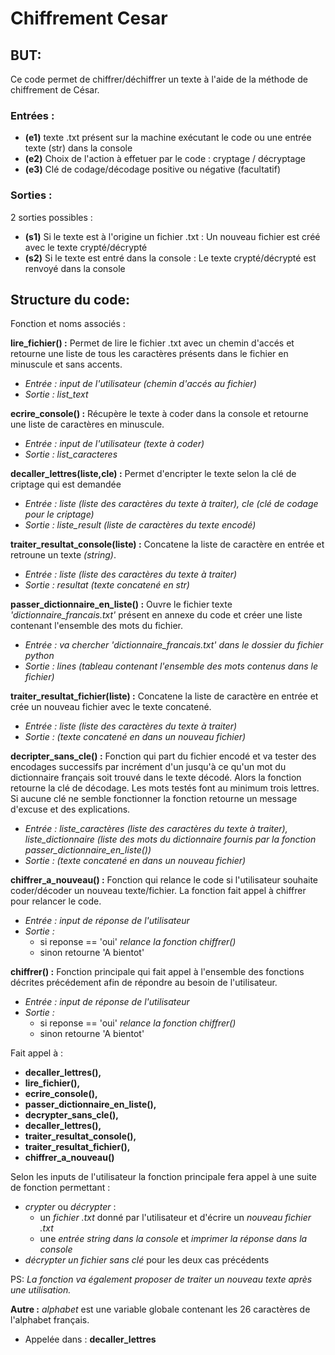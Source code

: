 # Chiffrement Cesar

## BUT:
Ce code permet de chiffrer/déchiffrer un texte à l'aide de la méthode de chiffrement de César. 

### Entrées :
- **(e1)** texte .txt présent sur la machine exécutant le code ou une entrée texte (str) dans la console
- **(e2)** Choix de l'action à effetuer par le code : cryptage / décryptage
- **(e3)** Clé de codage/décodage positive ou négative (facultatif)

### Sorties :
2 sorties possibles :
- **(s1)** Si le texte est à l'origine un fichier .txt :
   Un nouveau fichier est créé avec le texte crypté/décrypté
- **(s2)** Si le texte est entré dans la console :
   Le texte crypté/décrypté est renvoyé dans la console

## Structure du code:

Fonction et noms associés :


**lire_fichier() :**
Permet de lire le fichier .txt avec un chemin d'accés et retourne une liste de tous les caractères présents dans le fichier en minuscule et sans accents.
- *Entrée : input de l'utilisateur (chemin d'accés au fichier)*
- *Sortie : list_text*


**ecrire_console() :**
Récupère le texte à coder dans la console et retourne une liste de caractères en minuscule. 
- *Entrée : input de l'utilisateur (texte à coder)*
- *Sortie : list_caracteres*


**decaller_lettres(liste,cle) :**
Permet d'encripter le texte selon la clé de criptage qui est demandée
- *Entrée : liste (liste des caractères du texte à traiter), cle (clé de codage pour le criptage)*
- *Sortie : liste_result (liste de caractères du texte encodé)*


**traiter_resultat_console(liste) :**
Concatene la liste de caractère en entrée et retroune un texte *(string)*. 
- *Entrée : liste (liste des caractères du texte à traiter)*
- *Sortie : resultat (texte concatené en str)*


**passer_dictionnaire_en_liste() :**
Ouvre le fichier texte *'dictionnaire_francais.txt'* présent en annexe du code et créer une liste contenant l'ensemble des mots du fichier. 
- *Entrée : va chercher 'dictionnaire_francais.txt' dans le dossier du fichier python*
- *Sortie : lines (tableau contenant l'ensemble des mots contenus dans le fichier)*


**traiter_resultat_fichier(liste) :**
Concatene la liste de caractère en entrée et crée un nouveau fichier avec le texte concatené. 
- *Entrée : liste (liste des caractères du texte à traiter)*
- *Sortie : (texte concatené en dans un nouveau fichier)*


**decripter_sans_cle() :**
Fonction qui part du fichier encodé et va tester des encodages successifs par incrément d'un jusqu'à ce qu'un mot du dictionnaire français soit trouvé dans le texte décodé. Alors la fonction retourne la clé de décodage. Les mots testés font au minimum trois lettres.
Si aucune clé ne semble fonctionner la fonction retourne un message d'excuse et des explications. 
- *Entrée : liste_caractères (liste des caractères du texte à traiter), liste_dictionnaire (liste des mots du dictionnaire fournis par la fonction passer_dictionnaire_en_liste())*
- *Sortie : (texte concatené en dans un nouveau fichier)*

**chiffrer_a_nouveau() :**
Fonction qui relance le code si l'utilisateur souhaite coder/décoder un nouveau texte/fichier. La fonction fait appel à chiffrer pour relancer le code.
- *Entrée : input de réponse de l'utilisateur*
- *Sortie :*
   - si reponse == 'oui' *relance la fonction chiffrer()*
   - sinon retourne 'A bientot'


**chiffrer() :**
Fonction principale qui fait appel à l'ensemble des fonctions décrites précédement afin de répondre au besoin de l'utilisateur.
- *Entrée : input de réponse de l'utilisateur*
- *Sortie :*
   - si reponse == 'oui' *relance la fonction chiffrer()*
   - sinon retourne 'A bientot'

Fait appel à : 
- **decaller_lettres(),**
- **lire_fichier(),**
- **ecrire_console(),**
- **passer_dictionnaire_en_liste(),**
- **decrypter_sans_cle(),**
- **decaller_lettres(),**
- **traiter_resultat_console(),**
- **traiter_resultat_fichier(),**
- **chiffrer_a_nouveau()**

Selon les inputs de l'utilisateur la fonction principale fera appel à une suite de fonction permettant :
- _crypter_ ou _décrypter_ :
   - un _fichier .txt_ donné par l'utilisateur et d'écrire un _nouveau fichier .txt_
   - une _entrée string dans la console_ et _imprimer la réponse dans la console_
- _décrypter un fichier sans clé_ pour les deux cas précédents

PS: *La fonction va également proposer de traiter un nouveau texte après une utilisation.* 


**Autre :**
*alphabet* est une variable globale contenant les 26 caractères de l'alphabet français. 
- Appelée dans : **decaller_lettres**
